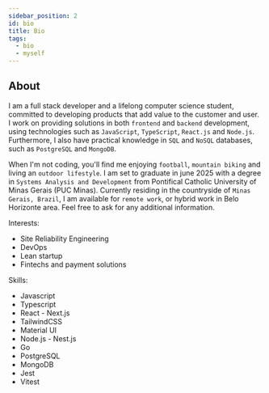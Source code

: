 ```yaml
---
sidebar_position: 2
id: bio
title: Bio
tags:
  - bio
  - myself
---
```


## About

I am a full stack developer and a lifelong computer science student, committed to developing products that add value to the customer and user. I work on providing solutions in both `frontend` and `backend` development, using technologies such as `JavaScript`, `TypeScript`, `React.js` and `Node.js`. Furthermore, I also have practical knowledge in `SQL` and `NoSQL` databases, such as `PostgreSQL` and `MongoDB`. 

When I'm not coding, you'll find me enjoying `football`, `mountain biking` and living an `outdoor lifestyle`. I am set to graduate in june 2025 with a degree in `Systems Analysis and Development` from Pontifical Catholic University of Minas Gerais (PUC Minas). Currently residing in the countryside of `Minas Gerais, Brazil`, I am available for `remote work`, or hybrid work in Belo Horizonte area. Feel free to ask for any additional information.

Interests:
- Site Reliability Engineering
- DevOps
- Lean startup
- Fintechs and payment solutions

Skills:
- Javascript
- Typescript
- React - Next.js
- TailwindCSS
- Material UI
- Node.js - Nest.js
- Go
- PostgreSQL
- MongoDB
- Jest
- Vitest